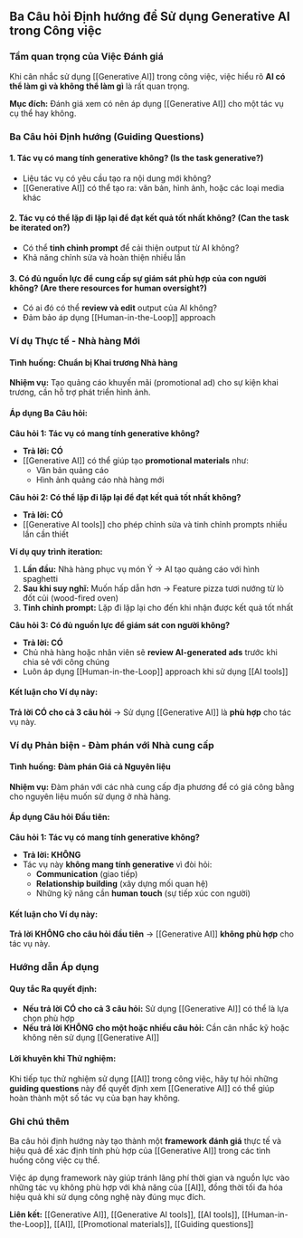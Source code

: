 ## Ba Câu hỏi Định hướng để Sử dụng Generative AI trong Công việc

### Tầm quan trọng của Việc Đánh giá

Khi cân nhắc sử dụng [[Generative AI]] trong công việc, việc hiểu rõ **AI có thể làm gì và không thể làm gì** là rất quan trọng.

**Mục đích:** Đánh giá xem có nên áp dụng [[Generative AI]] cho một tác vụ cụ thể hay không.

### Ba Câu hỏi Định hướng (Guiding Questions)

#### 1. Tác vụ có mang tính generative không? (Is the task generative?)

- Liệu tác vụ có yêu cầu tạo ra nội dung mới không?
- [[Generative AI]] có thể tạo ra: văn bản, hình ảnh, hoặc các loại media khác


#### 2. Tác vụ có thể lặp đi lặp lại để đạt kết quả tốt nhất không? (Can the task be iterated on?)

- Có thể **tinh chỉnh prompt** để cải thiện output từ AI không?
- Khả năng chỉnh sửa và hoàn thiện nhiều lần


#### 3. Có đủ nguồn lực để cung cấp sự giám sát phù hợp của con người không? (Are there resources for human oversight?)

- Có ai đó có thể **review và edit** output của AI không?
- Đảm bảo áp dụng [[Human-in-the-Loop]] approach


### Ví dụ Thực tế - Nhà hàng Mới

#### Tình huống: Chuẩn bị Khai trương Nhà hàng

**Nhiệm vụ:** Tạo quảng cáo khuyến mãi (promotional ad) cho sự kiện khai trương, cần hỗ trợ phát triển hình ảnh.

#### Áp dụng Ba Câu hỏi:

**Câu hỏi 1: Tác vụ có mang tính generative không?**

- **Trả lời: CÓ**
- [[Generative AI]] có thể giúp tạo **promotional materials** như:
    - Văn bản quảng cáo
    - Hình ảnh quảng cáo nhà hàng mới

**Câu hỏi 2: Có thể lặp đi lặp lại để đạt kết quả tốt nhất không?**

- **Trả lời: CÓ**
- [[Generative AI tools]] cho phép chỉnh sửa và tinh chỉnh prompts nhiều lần cần thiết

**Ví dụ quy trình iteration:**

1. **Lần đầu:** Nhà hàng phục vụ món Ý → AI tạo quảng cáo với hình spaghetti
2. **Sau khi suy nghĩ:** Muốn hấp dẫn hơn → Feature pizza tươi nướng từ lò đốt củi (wood-fired oven)
3. **Tinh chỉnh prompt:** Lặp đi lặp lại cho đến khi nhận được kết quả tốt nhất

**Câu hỏi 3: Có đủ nguồn lực để giám sát con người không?**

- **Trả lời: CÓ**
- Chủ nhà hàng hoặc nhân viên sẽ **review AI-generated ads** trước khi chia sẻ với công chúng
- Luôn áp dụng [[Human-in-the-Loop]] approach khi sử dụng [[AI tools]]


#### Kết luận cho Ví dụ này:

**Trả lời CÓ cho cả 3 câu hỏi** → Sử dụng [[Generative AI]] là **phù hợp** cho tác vụ này.

### Ví dụ Phản biện - Đàm phán với Nhà cung cấp

#### Tình huống: Đàm phán Giá cả Nguyên liệu

**Nhiệm vụ:** Đàm phán với các nhà cung cấp địa phương để có giá công bằng cho nguyên liệu muốn sử dụng ở nhà hàng.

#### Áp dụng Câu hỏi Đầu tiên:

**Câu hỏi 1: Tác vụ có mang tính generative không?**

- **Trả lời: KHÔNG**
- Tác vụ này **không mang tính generative** vì đòi hỏi:
    - **Communication** (giao tiếp)
    - **Relationship building** (xây dựng mối quan hệ)
    - Những kỹ năng cần **human touch** (sự tiếp xúc con người)


#### Kết luận cho Ví dụ này:

**Trả lời KHÔNG cho câu hỏi đầu tiên** → [[Generative AI]] **không phù hợp** cho tác vụ này.

### Hướng dẫn Áp dụng

#### Quy tắc Ra quyết định:

- **Nếu trả lời CÓ cho cả 3 câu hỏi:** Sử dụng [[Generative AI]] có thể là lựa chọn phù hợp
- **Nếu trả lời KHÔNG cho một hoặc nhiều câu hỏi:** Cần cân nhắc kỹ hoặc không nên sử dụng [[Generative AI]]


#### Lời khuyên khi Thử nghiệm:

Khi tiếp tục thử nghiệm sử dụng [[AI]] trong công việc, hãy tự hỏi những **guiding questions** này để quyết định xem [[Generative AI]] có thể giúp hoàn thành một số tác vụ của bạn hay không.

### Ghi chú thêm

Ba câu hỏi định hướng này tạo thành một **framework đánh giá** thực tế và hiệu quả để xác định tính phù hợp của [[Generative AI]] trong các tình huống công việc cụ thể.

Việc áp dụng framework này giúp tránh lãng phí thời gian và nguồn lực vào những tác vụ không phù hợp với khả năng của [[AI]], đồng thời tối đa hóa hiệu quả khi sử dụng công nghệ này đúng mục đích.

**Liên kết:** [[Generative AI]], [[Generative AI tools]], [[AI tools]], [[Human-in-the-Loop]], [[AI]], [[Promotional materials]], [[Guiding questions]]

